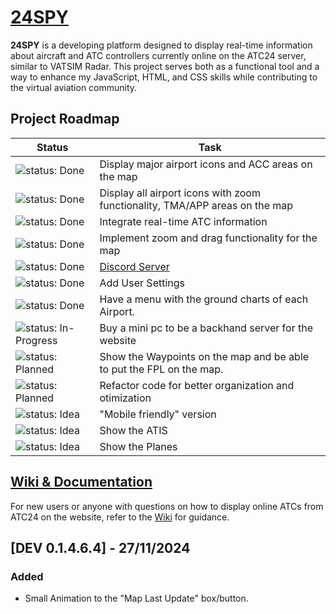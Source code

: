 # [24SPY](https://tiaguinho2009.github.io/24SPY/)

**24SPY** is a developing platform designed to display real-time information about aircraft and ATC controllers currently online on the ATC24 server, similar to VATSIM Radar. This project serves both as a functional tool and a way to enhance my JavaScript, HTML, and CSS skills while contributing to the virtual aviation community.

## Project Roadmap

| Status                                         | Task                                         |
|------------------------------------------------|----------------------------------------------|
| ![status: Done](https://img.shields.io/badge/status-Done-brightgreen) | Display major airport icons and ACC areas on the map |
| ![status: Done](https://img.shields.io/badge/status-Done-brightgreen) | Display all airport icons with zoom functionality, TMA/APP areas on the map |
| ![status: Done](https://img.shields.io/badge/status-Done-brightgreen) | Integrate real-time ATC information |
| ![status: Done](https://img.shields.io/badge/status-Done-brightgreen) | Implement zoom and drag functionality for the map |
| ![status: Done](https://img.shields.io/badge/status-Done-brightgreen) | [Discord Server](https://discord.gg/8cQAguPjkh) |
| ![status: Done](https://img.shields.io/badge/status-Done-brightgreen) | Add User Settings |
| ![status: Done](https://img.shields.io/badge/status-Done-brightgreen) | Have a menu with the ground charts of each Airport.|
| ![status: In-Progress](https://img.shields.io/badge/status-In_Progress-orange) | Buy a mini pc to be a backhand server for the website |
| ![status: Planned](https://img.shields.io/badge/status-Planned-blue) | Show the Waypoints on the map and be able to put the FPL on the map.|
| ![status: Planned](https://img.shields.io/badge/status-Planned-blue) | Refactor code for better organization and otimization |
| ![status: Idea](https://img.shields.io/badge/status-Idea-lightgrey) | "Mobile friendly" version |
| ![status: Idea](https://img.shields.io/badge/status-Idea-lightgrey) | Show the ATIS |
| ![status: Idea](https://img.shields.io/badge/status-Idea-lightgrey) | Show the Planes |

## [Wiki & Documentation](https://github.com/tiaguinho2009/24SPY/wiki)

For new users or anyone with questions on how to display online ATCs from ATC24 on the website, refer to the [Wiki](https://github.com/tiaguinho2009/24SPY/wiki) for guidance.

## [DEV 0.1.4.6.4] - 27/11/2024
### Added
- Small Animation to the "Map Last Update" box/button.
